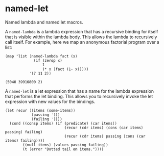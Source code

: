 # named-let
Named lambda and named let macros.

A `named-lambda` is a lambda expression that has a recursive binding for itself that is visible within the lambda body.  This allows the lambda to recursively call itself.  For example, here we map an anonymous factorial program over a list:

```
(map 'list (named-lambda fact (x)
             (if (zerop x)
                 1
                 (* x (fact (1- x)))))
           '(7 11 2))

(5040 39916800 2)
```

A `named-let` is a let expression that has a name for the lambda expression that performs the let binding.  This allows you to recursively invoke the let expression with new values for the bindings.

```
(let recur ((items (some-items))
            (passing '())
            (failing '()))
  (cond ((consp items) (if (predicate? (car items))
                           (recur (cdr items) (cons (car items) passing) failing)
                           (recur (cdr items) passing (cons (car items) failing))))
        ((null items) (values passing failing))
        (t (error "Dotted tail on items."))))
```
